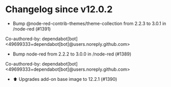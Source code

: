 # Changelog since v12.0.2
- Bump @node-red-contrib-themes/theme-collection from 2.2.3 to 3.0.1 in /node-red (#1391)

Co-authored-by: dependabot[bot] <49699333+dependabot[bot]@users.noreply.github.com> 
- Bump node-red from 2.2.2 to 3.0.0 in /node-red (#1389)

Co-authored-by: dependabot[bot] <49699333+dependabot[bot]@users.noreply.github.com> 
- ⬆️ Upgrades add-on base image to 12.2.1 (#1390) 
